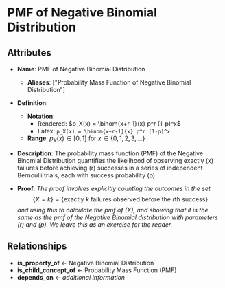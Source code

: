 # PMF of Negative Binomial Distribution

## Attributes

- **Name**: PMF of Negative Binomial Distribution
  - **Aliases**: ["Probability Mass Function of Negative Binomial Distribution"]

- **Definition**: 
  - **Notation**: 
    - Rendered: $p_X(x) = \binom{x+r-1}{x} p^r (1-p)^x$
    - Latex: `p_X(x) = \binom{x+r-1}{x} p^r (1-p)^x`
  - **Range**: $p_X(x) \in [0, 1]$ for $x \in \{0, 1, 2, 3, \ldots\}$

- **Description**: 
  The probability mass function (PMF) of the Negative Binomial Distribution quantifies the likelihood of observing exactly \(x\) failures before achieving \(r\) successes in a series of independent Bernoulli trials, each with success probability \(p\).

- **Proof**: 
  *The proof involves explicitly counting the outcomes in the set* $$\{X = k\} = \{\text{exactly } k \text{ failures observed before the } r\text{th success}\}$$ *and using this to calculate the pmf of \(X\), and showing that it is the same as the pmf of the Negative Binomial distribution with parameters \(r\) and \(p\). We leave this as an exercise for the reader.*

## Relationships

- **is_property_of** ← Negative Binomial Distribution
- **is_child_concept_of** ← Probability Mass Function (PMF)
- **depends_on** ← *additional information*